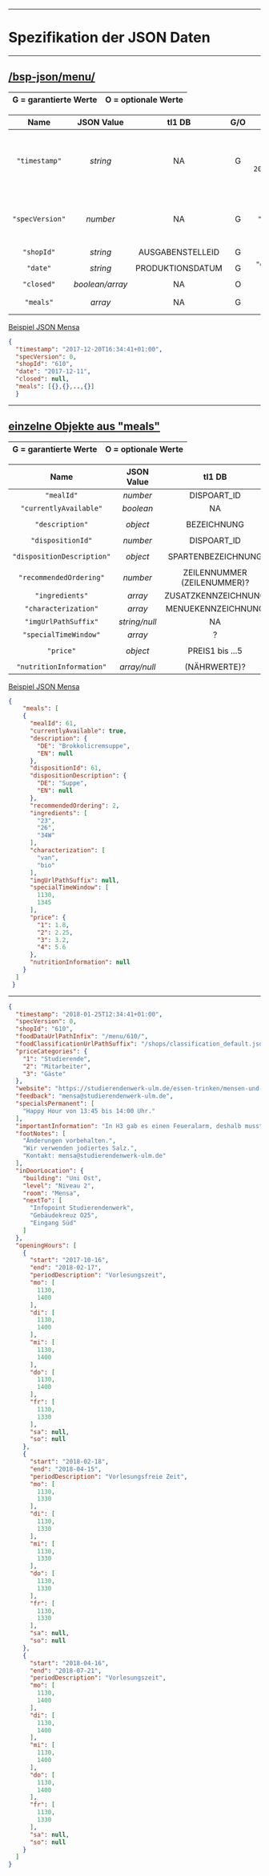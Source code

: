 ___
# Spezifikation der JSON Daten 
___

## [/bsp-json/menu/ ](https://github.com/studierendenwerk-ulm/open-food-data/blob/bsp-realdata/bsp-json/menu/610/2017/by-day/610-2017-12-11.json)

|G = garantierte Werte | O = optionale Werte|
|:-:|:-:|

|Name|JSON Value|tl1 DB|G/O|Beispiel|Hinweis| 
|:-:|:-:|:-:|:-:|:-:|:-:| 
|`"timestamp"`|*string*|NA|G|`"timestamp": "2017-12-20T16:34:41+01:00"`|Zeitpunkt wann diese JSON genneriert wurde|
|`"specVersion"`|*number*|NA|G|`"specVersion": 0`|hier wird die Version der JSON dargestellt|
|`"shopId"`|*string*|AUSGABENSTELLEID|G|`"shopId": "610"`|-| 
|`"date"`|*string*|PRODUKTIONSDATUM|G|`"date": "2017-12-11"`|-|
|`"closed"`|*boolean/array*|NA|O|`"closed": null`|-|
|`"meals"`|*array*|NA|G |`"meals": [{},{},..,{}]`|Array aus Objekten|

[Beispiel JSON Mensa ](https://github.com/studierendenwerk-ulm/open-food-data/blob/bsp-realdata/bsp-json/menu/610/2017/by-day/610-2017-12-11.json)
```json
{
  "timestamp": "2017-12-20T16:34:41+01:00",
  "specVersion": 0,
  "shopId": "610",
  "date": "2017-12-11",
  "closed": null,
  "meals": [{},{},..,{}]
  }
 ````
___

## [einzelne Objekte aus "meals"](https://github.com/studierendenwerk-ulm/open-food-data/blob/bsp-realdata/bsp-json/menu/610/2017/by-day/610-2017-12-11.json)

|G = garantierte Werte | O = optionale Werte|
|:-:|:-:|

|Name|JSON Value|tl1 DB|G/O|Beispiel|Hinweis| 
|:-:|:-:|:-:|:-:|:-:|:-:|
|`"mealId"`|*number*|DISPOART_ID|G|`"mealId": 61`|-| 
|`"currentlyAvailable"`|*boolean*|NA|O|`"currentlyAvailable": true`|-|
|`"description"`|*object*|BEZEICHNUNG |G|`"description": {"DE": "Brokkolicremsuppe","EN": null }`|-|
|`"dispositionId"`|*number*|DISPOART_ID|G|`"dispositionId": 61`|-|
|`"dispositionDescription"`|*object*|SPARTENBEZEICHNUNG|G|`"description": {"DE":"Suppe","EN": null }`|-|
|`"recommendedOrdering"`|*number*|ZEILENNUMMER (ZEILENUMMER)?|G|`"recommendedOrdering": 2`|-|
|`"ingredients"`|*array*|ZUSATZKENNZEICHNUNG|G|`"ingredients": ["23","26","34W"]`|-|
|`"characterization"`|*array*|MENUEKENNZEICHNUNG|G|`"characterization": ["van","bio"]`|-|
|`"imgUrlPathSuffix"`|*string/null*|NA|G|`"imgUrlPathSuffix": null`|-|
|`"specialTimeWindow"`|*array*|?|O|`"specialTimeWindow": [1130,1345]`|-|
|`"price"`|*object*|PREIS1 bis ...5|G|`"price":{"1":1.8,"2":2.25,"3":3.2,"4":5.6}`|-|
|`"nutritionInformation"`|*array/null*|(NÄHRWERTE)?|O|`"nutritionInformation":null`|-|




[Beispiel JSON Mensa ](https://github.com/studierendenwerk-ulm/open-food-data/blob/bsp-realdata/bsp-json/menu/610/2017/by-day/610-2017-12-11.json)
```json
{
    "meals": [
    {
      "mealId": 61,
      "currentlyAvailable": true,
      "description": {
        "DE": "Brokkolicremsuppe",
        "EN": null
      },
      "dispositionId": 61,
      "dispositionDescription": {
        "DE": "Suppe",
        "EN": null
      },
      "recommendedOrdering": 2,
      "ingredients": [
        "23",
        "26",
        "34W"
      ],
      "characterization": [
        "van",
        "bio"
      ],
      "imgUrlPathSuffix": null,
      "specialTimeWindow": [
        1130,
        1345
      ],
      "price": {
        "1": 1.8,
        "2": 2.25,
        "3": 3.2,
        "4": 5.6
      },
      "nutritionInformation": null
    }
  ]
 }
```
___


````json
{
  "timestamp": "2018-01-25T12:34:41+01:00",
  "specVersion": 0,
  "shopId": "610",
  "foodDataUrlPathInfix": "/menu/610/",
  "foodClassificationUrlPathSuffix": "/shops/classification_default.json",
  "priceCategories": {
    "1": "Studierende",
    "2": "Mitarbeiter",
    "3": "Gäste"
  },
  "website": "https://studierendenwerk-ulm.de/essen-trinken/mensen-und-cafeterien/#einrichtungen-uni-ulm",
  "feedback": "mensa@studierendenwerk-ulm.de",
  "specialsPermanent": [
    "Happy Hour von 13:45 bis 14:00 Uhr."
  ],
  "importantInformation": "In H3 gab es einen Feueralarm, deshalb musste die Mensa für heute geräumt werden!",
  "footNotes": [
    "Änderungen vorbehalten.",
    "Wir verwenden jodiertes Salz.",
    "Kontakt: mensa@studierendenwerk-ulm.de"
  ],
  "inDoorLocation": {
    "building": "Uni Ost",
    "level": "Niveau 2",
    "room": "Mensa",
    "nextTo": [
      "Infopoint Studierendenwerk",
      "Gebäudekreuz O25",
      "Eingang Süd"
    ]
  },
  "openingHours": [
    {
      "start": "2017-10-16",
      "end": "2018-02-17",
      "periodDescription": "Vorlesungszeit",
      "mo": [
        1130,
        1400
      ],
      "di": [
        1130,
        1400
      ],
      "mi": [
        1130,
        1400
      ],
      "do": [
        1130,
        1400
      ],
      "fr": [
        1130,
        1330
      ],
      "sa": null,
      "so": null
    },
    {
      "start": "2018-02-18",
      "end": "2018-04-15",
      "periodDescription": "Vorlesungsfreie Zeit",
      "mo": [
        1130,
        1330
      ],
      "di": [
        1130,
        1330
      ],
      "mi": [
        1130,
        1330
      ],
      "do": [
        1130,
        1330
      ],
      "fr": [
        1130,
        1330
      ],
      "sa": null,
      "so": null
    },
    {
      "start": "2018-04-16",
      "end": "2018-07-21",
      "periodDescription": "Vorlesungszeit",
      "mo": [
        1130,
        1400
      ],
      "di": [
        1130,
        1400
      ],
      "mi": [
        1130,
        1400
      ],
      "do": [
        1130,
        1400
      ],
      "fr": [
        1130,
        1330
      ],
      "sa": null,
      "so": null
    }
  ]
}
````
